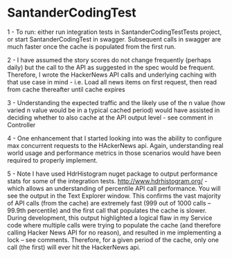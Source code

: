 # SantanderCodingTest

1 - To run: either run integration tests in SantanderCodingTestTests project, or start SantanderCodingTest in swagger. Subsequent calls in swagger are much faster once the cache is populated from the first run.

2 - I have assumed the story scores do not change frequently (perhaps daily) but the call to the API as suggested in the spec would be frequent. Therefore, I wrote the HackerNews API calls and underlying caching with that use case in mind - i.e. Load all news items on first request, then read from cache thereafter until cache expires

3 - Understanding the expected traffic and the likely use of the n value (how varied n value would be in a typical cached period) would have assisted in deciding whether to also cache at the API output level - see comment in Controller

4 - One enhancement that I started looking into was the ability to configure max concurrent requests to the HAckerNews api. Again, understanding real world usage and performance metrics in those scenarios would have been required to properly implement. 

5 - Note I have used HdrHistogram nuget package to output performance stats for some of the integration tests. http://www.hdrhistogram.org/ - which allows an understanding of percentile API call performance. You will see the output in the Text Explorer window. This confirms the vast majority of API calls (from the cache) are extremely fast (999 out of 1000 calls – 99.9th percentile) and the first call that populates the cache is slower. During development, this output highlighted a logical flaw in my Service code where multiple calls were trying to populate the cache (and therefore calling Hacker News API for no reason), and resulted in me implementing a lock – see comments. Therefore, for a given period of the cache, only one call (the first) will ever hit the HackerNews api.
